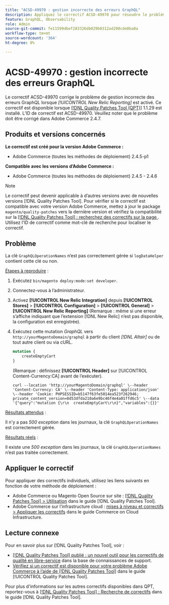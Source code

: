 ```yaml
---
title: "ACSD-49970 : gestion incorrecte des erreurs GraphQL"
description: Appliquez le correctif ACSD-49970 pour résoudre le problème Adobe Commerce en raison duquel les erreurs GraphQL sont mal gérées lorsque [!UICONTROL New Relic Reporting] est activé.
feature: GraphQL, Observability
role: Admin
source-git-commit: fe11599dbef283326db029b0312ad290cde0ba0a
workflow-type: tm+mt
source-wordcount: '364'
ht-degree: 0%

---
```


# ACSD-49970 : gestion incorrecte des erreurs GraphQL

Le correctif ACSD-49970 corrige le problème de gestion incorrecte des erreurs GraphQL lorsque *[!UICONTROL New Relic Reporting]* est activé. Ce correctif est disponible lorsque [[!DNL Quality Patches Tool (QPT)]](https://experienceleague.adobe.com/en/docs/commerce-knowledge-base/kb/announcements/commerce-announcements/magento-quality-patches-released-new-tool-to-self-serve-quality-patches) 1.1.29 est installé. L’ID de correctif est ACSD-49970. Veuillez noter que le problème doit être corrigé dans Adobe Commerce 2.4.7.

## Produits et versions concernés

**Le correctif est créé pour la version Adobe Commerce :**

* Adobe Commerce (toutes les méthodes de déploiement) 2.4.5-p1

**Compatible avec les versions d’Adobe Commerce :**

* Adobe Commerce (toutes les méthodes de déploiement) 2.4.5 - 2.4.6

>[!NOTE]
>
>Le correctif peut devenir applicable à d’autres versions avec de nouvelles versions [!DNL Quality Patches Tool]. Pour vérifier si le correctif est compatible avec votre version Adobe Commerce, mettez à jour le package `magento/quality-patches` vers la dernière version et vérifiez la compatibilité sur la [[!DNL Quality Patches Tool] : recherchez des correctifs sur la page ](https://experienceleague.adobe.com/tools/commerce-quality-patches/index.html). Utilisez l’ID de correctif comme mot-clé de recherche pour localiser le correctif.

## Problème

La clé `GraphQLOperationNames` n’est pas correctement gérée si `logDataHelper` contient cette clé ou non.

<u>Étapes à reproduire</u> :

1. Exécutez `bin/magento deploy:mode:set developer`.
1. Connectez-vous à l’administrateur.
1. Activez **[!UICONTROL New Relic Integration]** depuis **[!UICONTROL Stores]** > **[!UICONTROL Configuration]** > **[!UICONTROL General]** > **[!UICONTROL New Relic Reporting]**
(Remarque : même si une erreur s’affiche indiquant que l’extension [!DNL New Relic] n’est pas disponible, la configuration est enregistrée).
1. Exécutez cette mutation *GraphQL* vers `http://yourMagentoDomain/graphql` à partir du client *[!DNL Altair]* ou de tout autre client ou via cURL.

   ```GraphQL
   mutation {
       createEmptyCart
   }
   ```

   (Remarque : définissez **[!UICONTROL Header]** sur [!UICONTROL Content-Currency:CA] avant de l’exécuter).

   ```cURL
   curl --location 'http://yourMagentoDomain/graphql' \--header 'Content-Currency: CA' \--header 'Content-Type: application/json' \--header 'Cookie: PHPSESSID=b5147f63fe5014ea523f262946; private_content_version=8d53dfda210a6e9bc46f4e4a01ffd6c5' \--data '{"query":"mutation {\r\n  createEmptyCart\r\n}","variables":{}}'
   ```

<u>Résultats attendus</u> :

Il n&#39;y a pas *500 exception* dans les journaux, la clé `GraphQLOperationNames` est correctement gérée.

<u>Résultats réels</u> :

Il existe une *500 exception* dans les journaux, la clé `GraphQLOperationNames` n’est pas traitée correctement.

## Appliquer le correctif

Pour appliquer des correctifs individuels, utilisez les liens suivants en fonction de votre méthode de déploiement :

* Adobe Commerce ou Magento Open Source sur site : [[!DNL Quality Patches Tool] > Utilisation](/help/tools/quality-patches-tool/usage.md) dans le guide [!DNL Quality Patches Tool].
* Adobe Commerce sur l’infrastructure cloud : [mises à niveau et correctifs > Appliquer les correctifs](https://experienceleague.adobe.com/docs/commerce-cloud-service/user-guide/develop/upgrade/apply-patches.html) dans le guide Commerce on Cloud Infrastructure.

## Lecture connexe

Pour en savoir plus sur [!DNL Quality Patches Tool], voir :

* [[!DNL Quality Patches Tool] publié : un nouvel outil pour les correctifs de qualité en libre-service](https://experienceleague.adobe.com/en/docs/commerce-knowledge-base/kb/announcements/commerce-announcements/magento-quality-patches-released-new-tool-to-self-serve-quality-patches) dans la base de connaissances de support.
* [Vérifiez si un correctif est disponible pour votre problème Adobe Commerce à l’aide de  [!DNL Quality Patches Tool]](/help/tools/quality-patches-tool/patches-available-in-qpt/check-patch-for-magento-issue-with-magento-quality-patches.md) dans le guide [!UICONTROL Quality Patches Tool].


Pour plus d&#39;informations sur les autres correctifs disponibles dans QPT, reportez-vous à [[!DNL Quality Patches Tool] : Recherche de correctifs](https://experienceleague.adobe.com/tools/commerce-quality-patches/index.html) dans le guide [!DNL Quality Patches Tool].
